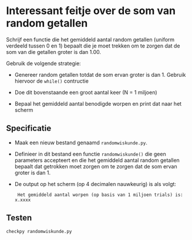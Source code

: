 # Interessant feitje over de som van random getallen 

Schrijf een functie die het gemiddeld aantal random getallen (uniform verdeeld tussen 0 en 1) bepaalt die je moet trekken om te zorgen dat de som van die getallen groter is dan 1.00.

Gebruik de volgende strategie:

  - Genereer random getallen totdat de som ervan groter is dan 1.
    Gebruik hiervoor de `while()` contructie
  
  - Doe dit bovenstaande een groot aantal keer (N = 1 miljoen) 

  - Bepaal het gemiddeld aantal benodigde worpen en print dat naar het scherm
  
## Specificatie

- Maak een nieuw bestand genaamd `randomwiskunde.py`.

- Definieer in dit bestand een functie `randomwiskunde()` die geen parameters accepteert en die het gemiddeld aantal random getallen bepaalt dat getrokken moet zorgen om te zorgen dat de som ervan groter is dan 1.

- De output op het scherm (op 4 decimalen nauwkeurig) is als volgt:

	   Het gemiddeld aantal worpen (op basis van 1 miljoen trials) is: x.xxxx 

		

## Testen

	checkpy randomwiskunde.py